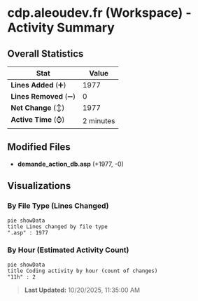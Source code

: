 # cdp.aleoudev.fr (Workspace) - Activity Summary 

## Overall Statistics

| Stat                   | Value                                                             |
| ---------------------- | ----------------------------------------------------------------- |
| **Lines Added** (➕)   | 1977                                          |
| **Lines Removed** (➖) | 0                                        |
| **Net Change** (↕)    | 1977                |
| **Active Time** (⌚)   | 2 minutes |


## Modified Files
- **demande_action_db.asp** (+1977, -0)

## Visualizations

### By File Type (Lines Changed)

```mermaid
pie showData
title Lines changed by file type
".asp" : 1977
```

### By Hour (Estimated Activity Count)

```mermaid
pie showData
title Coding activity by hour (count of changes)
"11h" : 2
```


> **Last Updated:** 10/20/2025, 11:35:00 AM